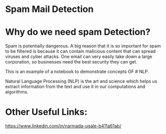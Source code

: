 # Spam Mail Detection

# Why do we need spam Detection?
Spam is potentially dangerous. A big reason that it is so important for spam to be filtered is because it can contain malicious content that can spread viruses and cyber attacks. 
One email can very easily take down a large corporation, so businesses need the best security they can get.




This is an example of a notebook to demonstrate concepts  OF # NLP.

Natural Language Processing (NLP) is the art and science which helps us extract information from the text and use it in our computations and algorithms.

# Other Useful Links:
https://www.linkedin.com/in/narmada-ugale-b411a61ab/

